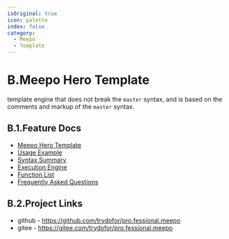 ```yaml
---
isOriginal: true
icon: palette
index: false
category:
  - Meepo
  - Template
---
```


# B.Meepo Hero Template

template engine that does not break the `master` syntax,
and is based on the comments and markup of the `master` syntax.

## B.1.Feature Docs

* [Meepo Hero Template](b1.meepo.md)
* [Usage Example](b2.example.md)
* [Syntax Summary](b3.syntax.md)
* [Execution Engine](b4.engine.md)
* [Function List](b5.function.md)
* [Frequently Asked Questions](b6.question.md)

## B.2.Project Links

* github - <https://github.com/trydofor/pro.fessional.meepo>
* gitee - <https://gitee.com/trydofor/pro.fessional.meepo>

